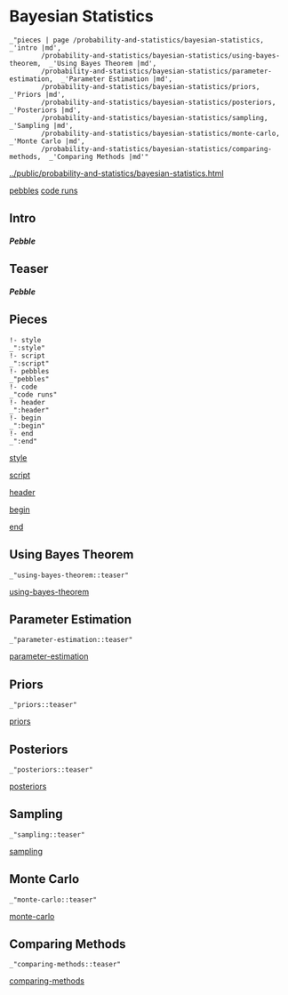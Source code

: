 # Bayesian Statistics

    _"pieces | page /probability-and-statistics/bayesian-statistics, _'intro |md',
            /probability-and-statistics/bayesian-statistics/using-bayes-theorem,  _'Using Bayes Theorem |md',
            /probability-and-statistics/bayesian-statistics/parameter-estimation,  _'Parameter Estimation |md',
            /probability-and-statistics/bayesian-statistics/priors,  _'Priors |md',
            /probability-and-statistics/bayesian-statistics/posteriors,  _'Posteriors |md',
            /probability-and-statistics/bayesian-statistics/sampling,  _'Sampling |md',
            /probability-and-statistics/bayesian-statistics/monte-carlo,  _'Monte Carlo |md',
            /probability-and-statistics/bayesian-statistics/comparing-methods,  _'Comparing Methods |md'"

[../public/probability-and-statistics/bayesian-statistics.html](# "save:")

[pebbles](#pebble "h5: | .join \n")
[code runs](#code "h5: | .join \n")

## Intro

##### Pebble

## Teaser

##### Pebble

## Pieces

    !- style
    _":style"
    !- script
    _":script"
    !- pebbles
    _"pebbles"
    !- code
    _"code runs"
    !- header
    _":header"
    !- begin
    _":begin"
    !- end
    _":end"



[style]() 

[script]()

[header]()

[begin]()

[end]()

## Using Bayes Theorem

    _"using-bayes-theorem::teaser"


[using-bayes-theorem](pages/probability-and-statistics_bayesian-statistics_using-bayes-theorem.md "load:")

## Parameter Estimation

    _"parameter-estimation::teaser"


[parameter-estimation](pages/probability-and-statistics_bayesian-statistics_parameter-estimation.md "load:")

## Priors

    _"priors::teaser"


[priors](pages/probability-and-statistics_bayesian-statistics_priors.md "load:")

## Posteriors

    _"posteriors::teaser"


[posteriors](pages/probability-and-statistics_bayesian-statistics_posteriors.md "load:")

## Sampling

    _"sampling::teaser"


[sampling](pages/probability-and-statistics_bayesian-statistics_sampling.md "load:")

## Monte Carlo

    _"monte-carlo::teaser"


[monte-carlo](pages/probability-and-statistics_bayesian-statistics_monte-carlo.md "load:")

## Comparing Methods

    _"comparing-methods::teaser"


[comparing-methods](pages/probability-and-statistics_bayesian-statistics_comparing-methods.md "load:")